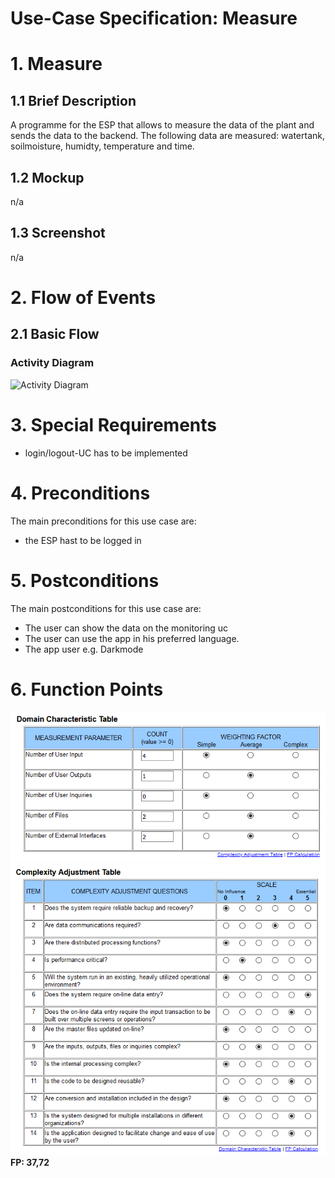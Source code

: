 # Use-Case Specification: Measure

# 1. Measure

## 1.1 Brief Description
A programme for the ESP that allows to measure the data of the plant and sends the data to the backend. The following data are measured: watertank, soilmoisture, humidty, temperature and time.

## 1.2 Mockup
n/a

## 1.3 Screenshot
n/a

# 2. Flow of Events

## 2.1 Basic Flow

### Activity Diagram
![Activity Diagram]()

# 3. Special Requirements
- login/logout-UC has to be implemented


# 4. Preconditions
The main preconditions for this use case are:
- the ESP hast to be logged in

# 5. Postconditions

The main postconditions for this use case are:

 - The user can show the data on the monitoring uc
 - The user can use the app in his preferred language.
 - The app user e.g. Darkmode

# 6. Function Points

![](https://raw.githubusercontent.com/Kokoloris19097/LazyPlants.dokumentation/master/Function%20Points/UC3%20Measure.PNG)
![](https://github.com/Kokoloris19097/LazyPlants.dokumentation/blob/master/Function%20Points/Complexity%20Table.PNG)
\
**FP: 37,72** 
